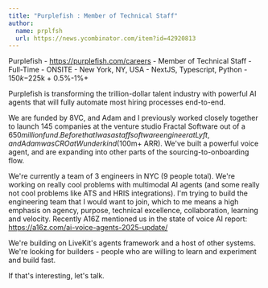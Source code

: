```yaml
---
title: "Purplefish : Member of Technical Staff"
author:
  name: prplfsh
  url: https://news.ycombinator.com/item?id=42920813
---
```

Purplefish - <a href="https:&#x2F;&#x2F;purplefish.com&#x2F;careers" rel="nofollow">https:&#x2F;&#x2F;purplefish.com&#x2F;careers</a> - Member of Technical Staff - Full-Time - ONSITE - New York, NY, USA - NextJS, Typescript, Python - $150k-$225k + 0.5%-1%+

Purplefish is transforming the trillion-dollar talent industry with powerful AI agents that will fully automate most hiring processes end-to-end.

We are funded by 8VC, and Adam and I previously worked closely together to launch 145 companies at the venture studio Fractal Software out of a $650 million fund. Before that I was a staff software engineer at Lyft, and Adam was CRO at Wunderkind ($100m+ ARR). We&#x27;ve built a powerful voice agent, and are expanding into other parts of the sourcing-to-onboarding flow.

We&#x27;re currently a team of 3 engineers in NYC (9 people total). We&#x27;re working on really cool problems with multimodal AI agents (and some really not cool problems like ATS and HRIS integrations). I&#x27;m trying to build the engineering team that I would want to join, which to me means a high emphasis on agency, purpose, technical excellence, collaboration, learning and velocity. Recently A16Z mentioned us in the state of voice AI report: <a href="https:&#x2F;&#x2F;a16z.com&#x2F;ai-voice-agents-2025-update&#x2F;" rel="nofollow">https:&#x2F;&#x2F;a16z.com&#x2F;ai-voice-agents-2025-update&#x2F;</a>

We&#x27;re building on LiveKit&#x27;s agents framework and a host of other systems. We&#x27;re looking for builders - people who are willing to learn and experiment and build fast.

If that&#x27;s interesting, let&#x27;s talk.
<JobApplication />
